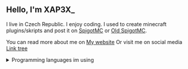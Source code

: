 ## Hello, I'm XAP3X_

I live in Czech Republic. I enjoy coding. I used to create minecraft plugins/skripts and post it on [SpigotMC](https://www.spigotmc.org/members/xap3x.1650610/) or [Old SpigotMC](https://www.spigotmc.org/members/minecubek.797215/).

You can read more about me on [My website](htt/ps://www.xap3x.gq)
Or visit me on social media [Link tree](https://linktr.ee/xap3x)

<details>
  <summary>Programming languages im using</summary>
  test
</details>
